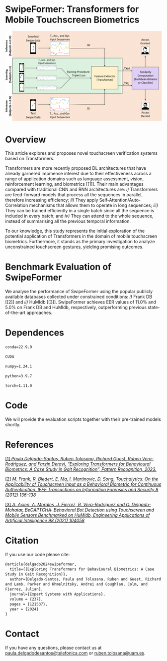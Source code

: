 # SwipeFormer: Transformers for Mobile Touchscreen Biometrics

![Header](./Images/SwipeFormer.png)

<!---# Welcome! 

In this page we provide all the necessary information to replicate the experimental protocol of SwipeFormer, a novel mobile touchscreen verification system based on
Transformers. --->


# Overview

This article explores and proposes novel touchscreen verification systems based on Transformers.

Transformers are more recently proposed DL architectures that have already garnered impmense interest due to their effectiveness across a range of application domains such as language assessment, vision, reinforcement learning, and biometrics [\[1\]]. Their main advantages compared with traditional CNN and RNN architectures are: *i)* Transformers are feed-forward models that process all the sequences in parallel, therefore increasing efficiency; *ii)* They apply Self-Attention/Auto-Correlation mechanisms that allows them to operate in long sequences; *iii)* They can be trained efficiently in a single batch since all the sequence is included in every batch; and *iv)* They can attend to the whole sequence, instead of summarising all the previous temporal information.

To our knowledge, this study represents the initial exploration of the potential application of Transformers in the domain of mobile touchscreen biometrics. Furthermore, it stands as the primary investigation to analyze unconstrained touchscreen gestures, yielding promising outcomes.


# Benchmark Evaluation of SwipeFormer

We analyse the performance of SwipeFormer using the popular publicly available databases collected under constrained conditions: *i)* Frank DB [\[2\]] and *ii)* HuMIdb [\[3\]]. SwipeFormer achieves EER values of 11.0\% and 5.0\% on Frank DB and HuMIdb, respectively, outperforming previous state-of-the-art approaches.


# Dependences 

`conda=22.9.0`

`CUDA`

`numpy=1.24.1`

`python=3.9.7`

`torch=1.11.0`


# Code

We will provide the evaluation scripts together with their pre-trained models shortly. 
<!--We provide the evaluation scripts together with their pre-trained models in this repo. -->



<!---over an evaluation set of *U* = 1000 subjects unseen in the training and validation phases. The metric chosen for evaluation is the Equal Error Rate (EER). 

We consider a fixed number of 15 acquisition sessions per subject. Out of these, we use a variable number of enrolment sessions (*E* = 1, 2, 5, 7, 10) in order to assess the performance adaptation of the system to reduced availability of enrolment data. Additionally, also the experiments are repeated changing the input sequence length, *L* = 30, 50, 70, 100, to evaluate the optimal keystroke sequence length.

The table below reports the results obtained by TypeFormer in comparison with two recently proposed keystroke verification studies. In [\[3\]](https://arxiv.org/abs/2212.13075), a different Transformer-based architecture was proposed as a preliminary version of the current work. In [\[4\]](https://ieeexplore.ieee.org/document/9539873), TypeNet, a Long Short Term Memory Recurrent Neural Network, was proposed.

The results contained in the table are expressed in terms of EER (%), and obtained according to the same experimental protocol, data subjects, and data acquisition sessions (corresponding to Table 2 in [\[1\]](https://arxiv.org/abs/2212.13075)). 

| Sequence Lenght *L* | Model | *E* = 1 | *E* = 2 | *E* = 5 | *E* = 7 | *E* = 10 |
| ---| --- | --- | --- | --- | --- | --- |
| 30 | TypeNet [\[4\]](https://ieeexplore.ieee.org/document/9539873) | 14.20 | 12.50 | 11.30 | 10.90 | 10.50 |
| 30 | **TypeFormer** [\[1\]](https://arxiv.org/abs/2212.13075) | **9.48** | **7.48** | **5.78** | **5.40** | **4.94** |
| 50 | TypeNet [\[4\]](https://ieeexplore.ieee.org/document/9539873) | 12.60 | 10.70 | 9.20 | 8.50 | 8.00 |
| 50 | Preliminary Transformer [\[3\]](https://arxiv.org/abs/2212.13075) | 6.99 | - | 3.84 | - | 3.15 |
| 50 | **TypeFormer** [\[1\]](https://arxiv.org/abs/2212.13075) | **6.17** | **4.57** | **3.25** | **2.86** | **2.54** |
| 70 | TypeNet [\[4\]](https://ieeexplore.ieee.org/document/9539873) | 11.30 | 9.50 | 7.80 | 7.20 | 6.80 |
| 70 | **TypeFormer** [\[1\]](https://arxiv.org/abs/2212.13075) | **6.44** | **5.08** | **3.72** | **3.30** | **2.96** |
| 100 | TypeNet [\[4\]](https://ieeexplore.ieee.org/document/9539873) | 10.70 | 8.90 | 7.30 | 6.60 | 6.30 |
| 100 | **TypeFormer** [\[1\]](https://arxiv.org/abs/2212.13075) | **8.00** | **6.29** | **4.79** | **4.40** | **3.90** |


# Experimental Protocol
The genuine and impostor score distributions are subject-specific. 

For each subject, genuine scores are obtained comparing the number enrolment sessions (*E*) with 5 verification sessions. The Euclidean distances are computed for each of the verification sessions with each of the *E* enrolment sessions, and then values are averaged over the enrolment sessions. Therefore, for each subject there are 5 genuine scores, one for each verification session. 

Concerning the impostor score distribution, for every other subject in the evaluation set, the averaged Euclidean distance value is obtained considering 1 verification session and the above-mentioned 5 enrolment sessions. Consequently, for each subject, there are 999 impostor scores. Based on such distributions, the EER score is calculated per subject, and all EER values are averaged across the entire evaluation set. 

# Data Subjects and Data Acquisition Sessions Used for Evaluation

For each subject, the enrolment sessions are the chosen in a orderly fashion from the first 10 sessions. For *E* = 1, the enrolment session chosen will be the first one. For *E* = 2, the enrolment sessions will be the first two, and so on. The verification sessions selected are always the last 5 sessions out of the 15 sessions per subject considered. 

All data sessions used for evaluation, separated by subject, are reported in the "TypeFormer_benchmark_sessions.json" file uploaded. Each key corresponds to a user identified by their "PARTICIPANT_ID" in the raw data of the Aalto Mobile Keystroke Database. For each user keys, each of the list elements correspond to the "TEST_SECTION_ID" of each of the acquisition sessions in the raw data.--->


# References

[\[1\] *Paula Delgado-Santos, Ruben Tolosana, Richard Guest, Ruben Vera-Rodriguez, and Farzin Deravi, “Exploring Transformers for Behavioural Biometrics: A Case Study in Gait Recognition”, Pattern Recognition, 2023.*]([https://arxiv.org/pdf/2206.01441.pdf](https://pdf.sciencedirectassets.com/272206/1-s2.0-S0031320323X00077/1-s2.0-S003132032300496X/main.pdf?X-Amz-Security-Token=IQoJb3JpZ2luX2VjEEgaCXVzLWVhc3QtMSJHMEUCIQCCocvuoqx6pHpsMajHKsapIgYsdMnsg0Zm8oSu18FKhwIgTtRjBkj8Ms8sXol54Z%2F%2Bv2JUI3MYMzBZkgkhOVk23JsqswUIERAFGgwwNTkwMDM1NDY4NjUiDK7E0WYvFr14BsG0wCqQBV3o7DlNDpeC5achVrXQhncs6naaqvzv7DgyHmkW226XjiUSxBD%2Fh7zyAbDcU7y0o8hoA2yKWNkPUpF18SR9%2FDogFWsTWngesIafC%2FR%2BEfq7a3EBfRBxLccJsJEsktT5UGW5KyXIrA67czgNOy%2FCTTjcJztkSdewtGJE6cUjeYrOYXgsyxWGvW4YsY5FApJsTOL01ii3pUNlFVMkhjINEYp4vw%2FTx8bhLZ4w%2B78eb2OEY5NDZ428UtiPjKrx4zO6PuEkt61TLPS7eIyX4%2B%2F1OCMB3hexEtwcvZrnQVL8mcEBh3sLf5mwaflDc5SFmCYjFJhEf1gODgVdxeU3KTq58pjm%2BdPn78kyZNDTmY%2FaVINACEVPiVX0uw%2Bm%2FUopZgN0jjneNufKM8E9wSUZNdrTDNM3qE6vA5tv%2FrP%2BgX2hY6DXtl27jQJoGMvNq8VU5kzOqYmmAkJkF%2Fug%2BucltEYxDy9vbBYP21QxQ8aL1%2B6iEvFLFwPec5BMLaC4x04uGo3IaXhf96gh6krPHJY9i83Le2NIbEMVdVSH2eRdqM4gnwgDqIRtJ6GRpilLnWYydsrE95PH1tkJmlnvE5iHTrGEL8r3WQua3HNU61OJBcXwdgSdlb4KaJs49sr%2FL%2FkQswzEmciIt1T%2BJAlE%2FHBmc69CwdVAiV0XD7wfZ%2Bf2NHf8%2BI7jZYkzqvpaBUbXg3dJ6Le4bxSqCfKiLYdBZrMxvv%2BvdzD3DGuk10irxs%2FbKnq1g8SWFEmhYvhY0rFfPRoUYZHSQxKWfisRE6ORlWT3OOsUzTKG99DQlLuWfe%2Be%2B1x5JXFAKdJyJMohFIKrFxSK3HSECjmLSazGbfQzOmOc8chCKDKuYqkWVjKtotZUCKZWEBawMK7H4q0GOrEBJQoj4ZX%2BSVY8xVfzxlqrNX%2FKXN7b2pf9yZEdcRxDTheO3IVpeTM4JO%2B6t%2BdRyh05AlpWlljZf3aJhO%2FlpeuvNHen2bgreaAWrYqb2QUmXb0brLJj%2BD4EtTMpD2gBlmkIi4Uph7m0ZSy%2BbPvtLFm20fbvj6hyP2fIk9VMublzOIufntYbnYk%2FU3hJwI5nIPXzLWPXi2PYVe2ew3ViY0eFjSBAw43%2FNe3HRcfKjZV6B96m&X-Amz-Algorithm=AWS4-HMAC-SHA256&X-Amz-Date=20240130T090122Z&X-Amz-SignedHeaders=host&X-Amz-Expires=300&X-Amz-Credential=ASIAQ3PHCVTY2YYTQYVZ%2F20240130%2Fus-east-1%2Fs3%2Faws4_request&X-Amz-Signature=3b9c22c0c98516f7f09a8f36c51b9e5c215114d376de4e34b035036fe65166b7&hash=e0fc10cc486343067b449755b2f2518854d92f9dc0e327bab92aece86f1a8db9&host=68042c943591013ac2b2430a89b270f6af2c76d8dfd086a07176afe7c76c2c61&pii=S003132032300496X&tid=spdf-db5bdabe-efb8-468d-895b-32e91947ea65&sid=5c4f23459c59d4498778e160df8b60b6080dgxrqb&type=client&tsoh=d3d3LnNjaWVuY2VkaXJlY3QuY29t&ua=071c5d56025f5e570e&rr=84d887a649e68000&cc=es)https://pdf.sciencedirectassets.com/272206/1-s2.0-S0031320323X00077/1-s2.0-S003132032300496X/main.pdf?X-Amz-Security-Token=IQoJb3JpZ2luX2VjEEgaCXVzLWVhc3QtMSJHMEUCIQCCocvuoqx6pHpsMajHKsapIgYsdMnsg0Zm8oSu18FKhwIgTtRjBkj8Ms8sXol54Z%2F%2Bv2JUI3MYMzBZkgkhOVk23JsqswUIERAFGgwwNTkwMDM1NDY4NjUiDK7E0WYvFr14BsG0wCqQBV3o7DlNDpeC5achVrXQhncs6naaqvzv7DgyHmkW226XjiUSxBD%2Fh7zyAbDcU7y0o8hoA2yKWNkPUpF18SR9%2FDogFWsTWngesIafC%2FR%2BEfq7a3EBfRBxLccJsJEsktT5UGW5KyXIrA67czgNOy%2FCTTjcJztkSdewtGJE6cUjeYrOYXgsyxWGvW4YsY5FApJsTOL01ii3pUNlFVMkhjINEYp4vw%2FTx8bhLZ4w%2B78eb2OEY5NDZ428UtiPjKrx4zO6PuEkt61TLPS7eIyX4%2B%2F1OCMB3hexEtwcvZrnQVL8mcEBh3sLf5mwaflDc5SFmCYjFJhEf1gODgVdxeU3KTq58pjm%2BdPn78kyZNDTmY%2FaVINACEVPiVX0uw%2Bm%2FUopZgN0jjneNufKM8E9wSUZNdrTDNM3qE6vA5tv%2FrP%2BgX2hY6DXtl27jQJoGMvNq8VU5kzOqYmmAkJkF%2Fug%2BucltEYxDy9vbBYP21QxQ8aL1%2B6iEvFLFwPec5BMLaC4x04uGo3IaXhf96gh6krPHJY9i83Le2NIbEMVdVSH2eRdqM4gnwgDqIRtJ6GRpilLnWYydsrE95PH1tkJmlnvE5iHTrGEL8r3WQua3HNU61OJBcXwdgSdlb4KaJs49sr%2FL%2FkQswzEmciIt1T%2BJAlE%2FHBmc69CwdVAiV0XD7wfZ%2Bf2NHf8%2BI7jZYkzqvpaBUbXg3dJ6Le4bxSqCfKiLYdBZrMxvv%2BvdzD3DGuk10irxs%2FbKnq1g8SWFEmhYvhY0rFfPRoUYZHSQxKWfisRE6ORlWT3OOsUzTKG99DQlLuWfe%2Be%2B1x5JXFAKdJyJMohFIKrFxSK3HSECjmLSazGbfQzOmOc8chCKDKuYqkWVjKtotZUCKZWEBawMK7H4q0GOrEBJQoj4ZX%2BSVY8xVfzxlqrNX%2FKXN7b2pf9yZEdcRxDTheO3IVpeTM4JO%2B6t%2BdRyh05AlpWlljZf3aJhO%2FlpeuvNHen2bgreaAWrYqb2QUmXb0brLJj%2BD4EtTMpD2gBlmkIi4Uph7m0ZSy%2BbPvtLFm20fbvj6hyP2fIk9VMublzOIufntYbnYk%2FU3hJwI5nIPXzLWPXi2PYVe2ew3ViY0eFjSBAw43%2FNe3HRcfKjZV6B96m&X-Amz-Algorithm=AWS4-HMAC-SHA256&X-Amz-Date=20240130T090122Z&X-Amz-SignedHeaders=host&X-Amz-Expires=300&X-Amz-Credential=ASIAQ3PHCVTY2YYTQYVZ%2F20240130%2Fus-east-1%2Fs3%2Faws4_request&X-Amz-Signature=3b9c22c0c98516f7f09a8f36c51b9e5c215114d376de4e34b035036fe65166b7&hash=e0fc10cc486343067b449755b2f2518854d92f9dc0e327bab92aece86f1a8db9&host=68042c943591013ac2b2430a89b270f6af2c76d8dfd086a07176afe7c76c2c61&pii=S003132032300496X&tid=spdf-db5bdabe-efb8-468d-895b-32e91947ea65&sid=5c4f23459c59d4498778e160df8b60b6080dgxrqb&type=client&tsoh=d3d3LnNjaWVuY2VkaXJlY3QuY29t&ua=071c5d56025f5e570e&rr=84d887a649e68000&cc=es)

[\[2\] *M. Frank, R. Biedert, E. Ma, I. Martinovic, D. Song, Touchalytics: On the Applicability of Touchscreen Input as a Behavioral Biometric for Continuous Authentication, IEEE Transactions on Information Forensics and Security 8 (2012) 136–138*]([https://ieeexplore.ieee.org/stamp/stamp.jsp?tp=&arnumber=9056812](https://ieeexplore.ieee.org/document/6331527?denied=))

[\[3\] *A. Acien, A. Morales, J. Fierrez, R. Vera-Rodriguez and O. Delgado-Mohatar, BeCAPTCHA: Behavioral Bot Detection using Touchscreen and Mobile Sensors Benchmarked on HuMIdb, Engineering Applications of Artificial Intelligence 98 (2021) 104058*](https://www.sciencedirect.com/science/article/pii/S0952197620303274)

<!---#[\[4\] *B. Li, W. Cui, W. Wang, L. Zhang, Z. Chen, M. Wu, Two-stream Convolution Augmented Transformer for Human Activity Recognition, in: Proc. AAAI Conference on Artificial Intelligence, 2021*](https://ojs.aaai.org/index.php/AAAI/article/view/16103)

[\[5\] *H. Wu, J. Xu, J. Wang, M. Long, Autoformer: Decomposition Transformers with Auto-Correlation for Long-Term
Series Forecasting, in: Proc. Advances in Neural Information Processing Systems, 2021.*](https://proceedings.neurips.cc/paper_files/paper/2021/file/bcc0d400288793e8bdcd7c19a8ac0c2b-Paper.pdf)

[\[6\] *D. Hutchins, I. Schlag, Y. Wu, E. Dyer, B. Neyshabur, Block-Recurrent Transformers, in: Proc. Advances in Neural Information Processing Systems, 2022*](https://proceedings.neurips.cc/paper_files/paper/2022/file/d6e0bbb9fc3f4c10950052ec2359355c-Paper-Conference.pdf)

[\[7\] *A. Vaswani, N. Shazeer, N. Parmar, J. Uszkoreit, L. Jones, A. N. Gomez, L. Kaiser, I. Polosukhin, Attention is All
you Need, in: Proc. Advances in Neural Information Processing Systems, Vol. 30, 2017*](https://proceedings.neurips.cc/paper_files/paper/2017/file/3f5ee243547dee91fbd053c1c4a845aa-Paper.pdf)--->

# Citation

If you use our code please cite:

```
@article{delgado2024swipeformer,
  title={{Exploring Transformers for Behavioural Biometrics: A Case Study in Gait Recognition}},
  author={Delgado-Santos, Paula and Tolosana, Ruben and Guest, Richard and Lamb, Parker and Khmelnitsky, Andrei and Coughlan, Colm, and Fierrez, Julian},
  journal={Expert Systems with Applications},
  volume = {237},
  pages = {121537},
  year = {2024}
}

```

# Contact

If you have any questions, please contact us at [paula.delgadodesantos@telefonica.com](mailto:paula.delgadodesantos@telefonica.com) or [ruben.tolosana@uam.es](mailto:ruben.tolosana@uam.es).

<!---#**Contact: [paula.delgadodesantos@kent.ac.uk](mailto:paula.delgado-de-santos@kent.ac.uk)**--->

